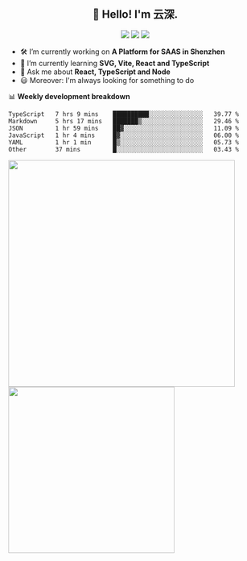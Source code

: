 <h2 align="center">👋 Hello! I'm 云深.</h2>

<div align="center"><a href="https://github.com/yunsii/yunsii"><img src="https://komarev.com/ghpvc/?username=yunsii&color=08979c" /></a> <a href="https://stackoverflow.com/users/8335317"><img src="https://img.shields.io/badge/Stack_Overflow-FE7A16?logo=stack-overflow&logoColor=white" /></a> <a href="https://juejin.cn/user/2752832849055864"><img src="https://img.shields.io/badge/@-%E6%8E%98%E9%87%91-3e80f7.svg" /></a></div>

- 🛠 I’m currently working on **A Platform for SAAS in Shenzhen**
- 🚀 I’m currently learning **SVG, Vite, React and TypeScript**
- 💬 Ask me about **React, TypeScript and Node**
- 😃 Moreover: I'm always looking for something to do

📊 **Weekly development breakdown**

<!--START_SECTION:waka-->

```text
TypeScript   7 hrs 9 mins    ██████████░░░░░░░░░░░░░░░   39.77 %
Markdown     5 hrs 17 mins   ███████▒░░░░░░░░░░░░░░░░░   29.46 %
JSON         1 hr 59 mins    ██▓░░░░░░░░░░░░░░░░░░░░░░   11.09 %
JavaScript   1 hr 4 mins     █▓░░░░░░░░░░░░░░░░░░░░░░░   06.00 %
YAML         1 hr 1 min      █▒░░░░░░░░░░░░░░░░░░░░░░░   05.73 %
Other        37 mins         █░░░░░░░░░░░░░░░░░░░░░░░░   03.43 %
```

<!--END_SECTION:waka-->

<p>
<img align="left" width="450" src="https://github-readme-stats.vercel.app/api?username=yunsii&custom_title=Yuns's Github Stats&theme=graywhite&hide_border=true&disable_animations=true"/> <img align="left" width="330" src="https://github-readme-stats.vercel.app/api/top-langs/?username=yunsii&layout=compact&theme=graywhite&hide_border=true"/>
</p>
